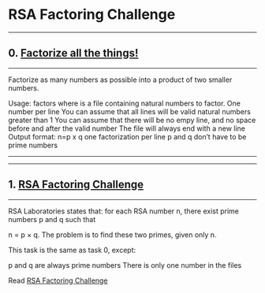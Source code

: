 # RSA Factoring Challenge
---
## 0. [Factorize all the things!](https://github.com/Sank-rah/RSA-Factoring-Challenge/blob/master/factors)
---
Factorize as many numbers as possible into a product of two smaller numbers.

Usage: factors <file>
where <file> is a file containing natural numbers to factor.
One number per line
You can assume that all lines will be valid natural numbers greater than 1
You can assume that there will be no empy line, and no space before and after the valid number
The file will always end with a new line
Output format: n=p x q
one factorization per line
p and q don’t have to be prime numbers

---
---

## 1. [RSA Factoring Challenge](https://github.com/Kai-Deux/RSA-Factoring-Challenge/blob/main/rsa)
---
RSA Laboratories states that: for each RSA number n, there exist prime numbers p and q such that

n = p × q. The problem is to find these two primes, given only n.

This task is the same as task 0, except:

p and q are always prime numbers
There is only one number in the files

Read [RSA Factoring Challenge](https://en.wikipedia.org/wiki/RSA_Factoring_Challenge)

